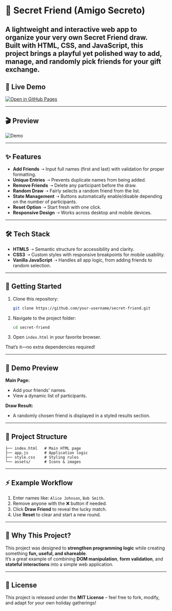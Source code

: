 # 🎁 Secret Friend (Amigo Secreto)

A lightweight and interactive web app to organize your very own **Secret Friend** draw.  
Built with **HTML, CSS, and JavaScript**, this project brings a playful yet polished way to add, manage, and randomly pick friends for your gift exchange.  
---

## 🚀 Live Demo
[![Open in GitHub Pages](https://img.shields.io/badge/Live%20Demo-GitHub%20Pages-blue)](https://josephpecha18.github.io/Amigo_secreto/)

---
## 🎬 Preview
![Demo](assets/preview.gif)

---

## ✨ Features

- **Add Friends** ➝ Input full names (first and last) with validation for proper formatting.  
- **Unique Entries** ➝ Prevents duplicate names from being added.  
- **Remove Friends** ➝ Delete any participant before the draw.  
- **Random Draw** ➝ Fairly selects a random friend from the list.  
- **State Management** ➝ Buttons automatically enable/disable depending on the number of participants.  
- **Reset Option** ➝ Start fresh with one click.  
- **Responsive Design** ➝ Works across desktop and mobile devices.

---

## 🛠️ Tech Stack

- **HTML5** ➝ Semantic structure for accessibility and clarity.  
- **CSS3** ➝ Custom styles with responsive breakpoints for mobile usability.  
- **Vanilla JavaScript** ➝ Handles all app logic, from adding friends to random selection.  

---

## 🚀 Getting Started

1. Clone this repository:  
   ```bash
   git clone https://github.com/your-username/secret-friend.git
   ```
2. Navigate to the project folder:  
   ```bash
   cd secret-friend
   ```
3. Open `index.html` in your favorite browser.  

That’s it—no extra dependencies required!  

---

## 📸 Demo Preview

**Main Page:**  
- Add your friends' names.  
- View a dynamic list of participants.  

**Draw Result:**  
- A randomly chosen friend is displayed in a styled results section.  

---

## 📂 Project Structure

```
├── index.html   # Main HTML page
├── app.js       # Application logic
├── style.css    # Styling rules
└── assets/      # Icons & images
```

---

## ⚡ Example Workflow

1. Enter names like: `Alice Johnson`, `Bob Smith`.  
2. Remove anyone with the ❌ button if needed.  
3. Click **Draw Friend** to reveal the lucky match.  
4. Use **Reset** to clear and start a new round.  

---

## 🎨 Why This Project?

This project was designed to **strengthen programming logic** while creating something **fun, useful, and shareable**.  
It’s a great example of combining **DOM manipulation**, **form validation**, and **stateful interactions** into a simple web application.  

---

## 📜 License

This project is released under the **MIT License** – feel free to fork, modify, and adapt for your own holiday gatherings!  
